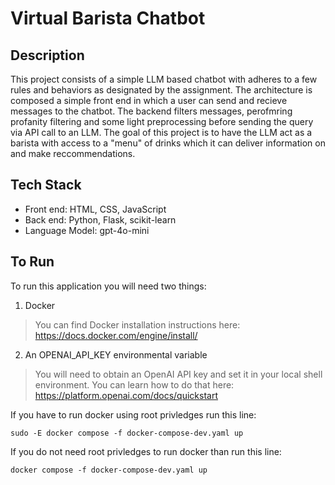# Virtual Barista Chatbot

## Description
This project consists of a simple LLM based chatbot with adheres to a few rules and behaviors as designated by the assignment. The architecture is composed a simple front end in which a user can send and recieve messages to the chatbot. The backend filters messages, perofmring profanity filtering and some light preprocessing before sending the query via API call to an LLM. The goal of this project is to have the LLM act as a barista with access to a "menu" of drinks which it can deliver information on and make reccommendations. 

## Tech Stack
- Front end: HTML, CSS, JavaScript
- Back end: Python, Flask, scikit-learn 
- Language Model: gpt-4o-mini

## To Run
To run this application you will need two things:
1. Docker
>You can find Docker installation instructions here: https://docs.docker.com/engine/install/
2. An OPENAI_API_KEY environmental variable
>You will need to obtain an OpenAI API key and set it in your local shell environment. You can learn how to do that here: https://platform.openai.com/docs/quickstart

If you have to run docker using root privledges run this line:
```
sudo -E docker compose -f docker-compose-dev.yaml up
```

If you do not need root privledges to run docker than run this line:
```
docker compose -f docker-compose-dev.yaml up
```
